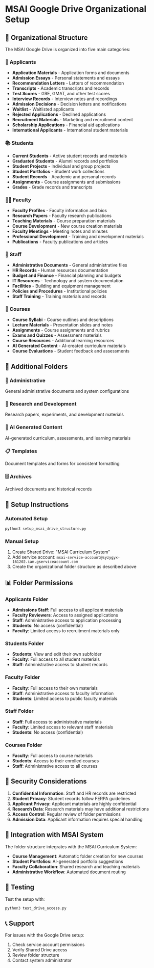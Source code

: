 # MSAI Google Drive Organizational Setup

## 🎯 **Organizational Structure**

The MSAI Google Drive is organized into five main categories:

### 📝 **Applicants**
- **Application Materials** - Application forms and documents
- **Admission Essays** - Personal statements and essays
- **Recommendation Letters** - Letters of recommendation
- **Transcripts** - Academic transcripts and records
- **Test Scores** - GRE, GMAT, and other test scores
- **Interview Records** - Interview notes and recordings
- **Admission Decisions** - Decision letters and notifications
- **Waitlist** - Waitlisted applicants
- **Rejected Applications** - Declined applications
- **Recruitment Materials** - Marketing and recruitment content
- **Scholarship Applications** - Financial aid applications
- **International Applicants** - International student materials

### 📚 **Students**
- **Current Students** - Active student records and materials
- **Graduated Students** - Alumni records and portfolios
- **Student Projects** - Individual and group projects
- **Student Portfolios** - Student work collections
- **Student Records** - Academic and personal records
- **Assignments** - Course assignments and submissions
- **Grades** - Grade records and transcripts

### 👨‍🏫 **Faculty**
- **Faculty Profiles** - Faculty information and bios
- **Research Papers** - Faculty research publications
- **Teaching Materials** - Course preparation materials
- **Course Development** - New course creation materials
- **Faculty Meetings** - Meeting notes and minutes
- **Professional Development** - Training and development materials
- **Publications** - Faculty publications and articles

### 👥 **Staff**
- **Administrative Documents** - General administrative files
- **HR Records** - Human resources documentation
- **Budget and Finance** - Financial planning and budgets
- **IT Resources** - Technology and system documentation
- **Facilities** - Building and equipment management
- **Policies and Procedures** - Institutional policies
- **Staff Training** - Training materials and records

### 📖 **Courses**
- **Course Syllabi** - Course outlines and descriptions
- **Lecture Materials** - Presentation slides and notes
- **Assignments** - Course assignments and rubrics
- **Exams and Quizzes** - Assessment materials
- **Course Resources** - Additional learning resources
- **AI Generated Content** - AI-created curriculum materials
- **Course Evaluations** - Student feedback and assessments

## 🔧 **Additional Folders**

### 📁 **Administrative**
General administrative documents and system configurations

### 🔬 **Research and Development**
Research papers, experiments, and development materials

### 🤖 **AI Generated Content**
AI-generated curriculum, assessments, and learning materials

### 📋 **Templates**
Document templates and forms for consistent formatting

### 🗄️ **Archives**
Archived documents and historical records

## 🚀 **Setup Instructions**

### Automated Setup
```bash
python3 setup_msai_drive_structure.py
```

### Manual Setup
1. Create Shared Drive: "MSAI Curriculum System"
2. Add service account: `msai-service-account@syzygyx-161202.iam.gserviceaccount.com`
3. Create the organizational folder structure as described above

## 📊 **Folder Permissions**

### Applicants Folder
- **Admissions Staff**: Full access to all applicant materials
- **Faculty Reviewers**: Access to assigned applications
- **Staff**: Administrative access to application processing
- **Students**: No access (confidential)
- **Faculty**: Limited access to recruitment materials only

### Students Folder
- **Students**: View and edit their own subfolder
- **Faculty**: Full access to all student materials
- **Staff**: Administrative access to student records

### Faculty Folder
- **Faculty**: Full access to their own materials
- **Staff**: Administrative access to faculty information
- **Students**: Limited access to public faculty materials

### Staff Folder
- **Staff**: Full access to administrative materials
- **Faculty**: Limited access to relevant staff materials
- **Students**: No access (confidential)

### Courses Folder
- **Faculty**: Full access to course materials
- **Students**: Access to their enrolled courses
- **Staff**: Administrative access to all courses

## 🔐 **Security Considerations**

1. **Confidential Information**: Staff and HR records are restricted
2. **Student Privacy**: Student records follow FERPA guidelines
3. **Applicant Privacy**: Applicant materials are highly confidential
4. **Research Data**: Research materials may have additional restrictions
5. **Access Control**: Regular review of folder permissions
6. **Admission Data**: Applicant information requires special handling

## 📱 **Integration with MSAI System**

The folder structure integrates with the MSAI Curriculum System:

- **Course Management**: Automatic folder creation for new courses
- **Student Portfolios**: AI-generated portfolio suggestions
- **Faculty Collaboration**: Shared research and teaching materials
- **Administrative Workflow**: Automated document routing

## 🧪 **Testing**

Test the setup with:
```bash
python3 test_drive_access.py
```

## 📞 **Support**

For issues with the Google Drive setup:
1. Check service account permissions
2. Verify Shared Drive access
3. Review folder structure
4. Contact system administrator